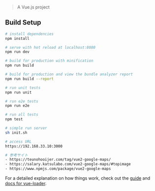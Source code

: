 > A Vue.js project

## Build Setup

``` bash
# install dependencies
npm install

# serve with hot reload at localhost:8080
npm run dev

# build for production with minification
npm run build

# build for production and view the bundle analyzer report
npm run build --report

# run unit tests
npm run unit

# run e2e tests
npm run e2e

# run all tests
npm test

# simple run server 
sh init.sh

# access URL
https://192.168.33.10:3000

# 参考サイト
- https://teunohooijer.com/tag/vue2-google-maps/
- https://salary.katsulabo.com/vue2-google-maps/#topimage
- https://www.npmjs.com/package/vue2-google-maps

```

For a detailed explanation on how things work, check out the [guide](http://vuejs-templates.github.io/webpack/) and [docs for vue-loader](http://vuejs.github.io/vue-loader).

